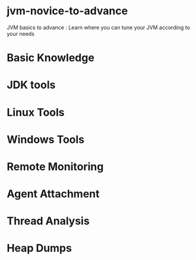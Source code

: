 # jvm-novice-to-advance
JVM basics to advance : Learn where you can tune your JVM according to your needs


# Basic Knowledge 

# JDK tools 

# Linux Tools

# Windows Tools

# Remote Monitoring 

# Agent Attachment

# Thread Analysis 

# Heap Dumps 
